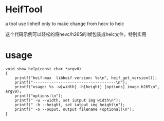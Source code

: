 # HeifTool
a tool use libheif only to make change from hecv to heic 

这个代码示例可以轻松的将hevc/h265的I帧包装成heic文件，特别实用

# usage
```
void show_help(const char *argv0)
{
	printf("heif-mux  libheif version: %s\n", heif_get_version());
	printf("------------------------------------\n");
	printf("usage: %s -w[width] -h[height] [options] image.h265\n", argv0);
	printf("options:\n");
	printf(" -w --width, set iutput img width\n");
	printf(" -h --height, set iutput img height\n");
	printf(" -o --ouput, output filename (optional)\n");
}
```
